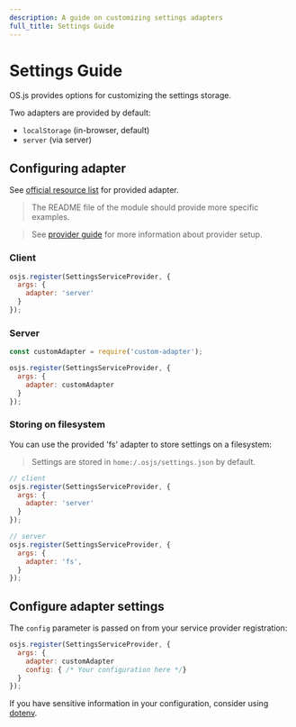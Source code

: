 ```yaml
---
description: A guide on customizing settings adapters
full_title: Settings Guide
---
```


# Settings Guide

OS.js provides options for customizing the settings storage.

Two adapters are provided by default:

* `localStorage` (in-browser, default)
* `server` (via server)

## Configuring adapter

See [official resource list](/resource/official/README.md) for provided adapter.

> The README file of the module should provide more specific examples.

> See [provider guide](../provider/README.md) for more information about provider setup.

### Client

```javascript
osjs.register(SettingsServiceProvider, {
  args: {
    adapter: 'server'
  }
});
```

### Server

```javascript
const customAdapter = require('custom-adapter');

osjs.register(SettingsServiceProvider, {
  args: {
    adapter: customAdapter
  }
});
```

### Storing on filesystem

You can use the provided 'fs' adapter to store settings on a filesystem:

> Settings are stored in `home:/.osjs/settings.json` by default.

```javascript
// client
osjs.register(SettingsServiceProvider, {
  args: {
    adapter: 'server'
  }
});

// server
osjs.register(SettingsServiceProvider, {
  args: {
    adapter: 'fs',
  }
});
```

## Configure adapter settings

The `config` parameter is passed on from your service provider registration:

```javascript
osjs.register(SettingsServiceProvider, {
  args: {
    adapter: customAdapter
    config: { /* Your configuration here */}
  }
});
```

If you have sensitive information in your configuration, consider using [dotenv](https://github.com/motdotla/dotenv).
